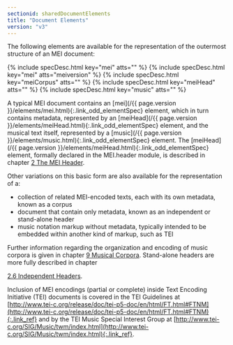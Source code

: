 ```yaml
---
sectionid: sharedDocumentElements
title: "Document Elements"
version: "v3"
---
```




The following elements are available for the representation of the outermost structure
of
an MEI document:



{% include specDesc.html key="mei" atts="" %}
{% include specDesc.html key="mei" atts="meiversion" %}
{% include specDesc.html key="meiCorpus" atts="" %}
{% include specDesc.html key="meiHead" atts="" %}
{% include specDesc.html key="music" atts="" %}



A typical MEI document contains an [mei](/{{ page.version }}/elements/mei.html){:.link_odd_elementSpec} element, which in turn
contains metadata, represented by an [meiHead](/{{ page.version }}/elements/meiHead.html){:.link_odd_elementSpec} element, and the musical
text itself, represented by a [music](/{{ page.version }}/elements/music.html){:.link_odd_elementSpec} element. The [meiHead](/{{ page.version }}/elements/meiHead.html){:.link_odd_elementSpec} element, formally declared in the MEI.header module, is described in chapter
<a class="link_ptr" title="The MEI Header" href="/{{ page.version }}/guidelines/header.html">2 The MEI Header</a>.

Other variations on this basic form are also available for the representation of a:


- collection of related MEI-encoded texts, each with its own metadata, known as a
corpus
- document that contain only metadata, known as an independent or stand-alone
header
- music notation markup without metadata, typically intended to be embedded within
another kind of markup, such as TEI

Further information regarding the organization and encoding of music corpora is given
in
chapter 
<a class="link_ptr" title="Musical Corpora" href="/{{ page.version }}/guidelines/corpus.html">9 Musical Corpora</a>. Stand-alone headers are more fully described in chapter

<a class="link_ptr" title="Independent Headers" href="/{{ page.version }}/guidelines/header.html#headerIndependentHeader">2.6 Independent Headers</a>.

Inclusion of MEI encodings (partial or complete) inside Text Encoding Initiative (TEI)
documents is covered in the TEI Guidelines at [http://www.tei-c.org/release/doc/tei-p5-doc/en/html/FT.html#FTNM](http://www.tei-c.org/release/doc/tei-p5-doc/en/html/FT.html#FTNM){:.link_ref} and by the TEI
Music Special Interest Group at [http://www.tei-c.org/SIG/Music/twm/index.html](http://www.tei-c.org/SIG/Music/twm/index.html){:.link_ref}.

